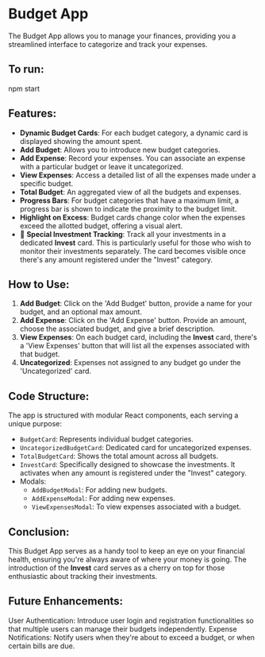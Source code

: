 # Budget App

The Budget App allows you to manage your finances, providing you a streamlined interface to categorize and track your expenses.

## To run: 
npm start

## Features:

- **Dynamic Budget Cards**: For each budget category, a dynamic card is displayed showing the amount spent.
- **Add Budget**: Allows you to introduce new budget categories.
- **Add Expense**: Record your expenses. You can associate an expense with a particular budget or leave it uncategorized.
- **View Expenses**: Access a detailed list of all the expenses made under a specific budget.
- **Total Budget**: An aggregated view of all the budgets and expenses.
- **Progress Bars**: For budget categories that have a maximum limit, a progress bar is shown to indicate the proximity to the budget limit.
- **Highlight on Excess**: Budget cards change color when the expenses exceed the allotted budget, offering a visual alert.
- 🌟 **Special Investment Tracking**: Track all your investments in a dedicated **Invest** card. This is particularly useful for those who wish to monitor their investments separately. The card becomes visible once there's any amount registered under the "Invest" category.

## How to Use:

1. **Add Budget**: Click on the 'Add Budget' button, provide a name for your budget, and an optional max amount.
2. **Add Expense**: Click on the 'Add Expense' button. Provide an amount, choose the associated budget, and give a brief description.
3. **View Expenses**: On each budget card, including the **Invest** card, there's a 'View Expenses' button that will list all the expenses associated with that budget.
4. **Uncategorized**: Expenses not assigned to any budget go under the 'Uncategorized' card.

## Code Structure:

The app is structured with modular React components, each serving a unique purpose:

- `BudgetCard`: Represents individual budget categories.
- `UncategorizedBudgetCard`: Dedicated card for uncategorized expenses.
- `TotalBudgetCard`: Shows the total amount across all budgets.
- `InvestCard`: Specifically designed to showcase the investments. It activates when any amount is registered under the "Invest" category.
- Modals:
  - `AddBudgetModal`: For adding new budgets.
  - `AddExpenseModal`: For adding new expenses.
  - `ViewExpensesModal`: To view expenses associated with a budget.

## Conclusion:

This Budget App serves as a handy tool to keep an eye on your financial health, ensuring you're always aware of where your money is going. The introduction of the **Invest** card serves as a cherry on top for those enthusiastic about tracking their investments.

## Future Enhancements:

User Authentication: Introduce user login and registration functionalities so that multiple users can manage their budgets independently.
Expense Notifications: Notify users when they're about to exceed a budget, or when certain bills are due.
